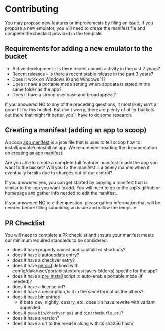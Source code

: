 # Contributing

You may propose new features or improvements by filing an issue. If you propose a new emulator, you will need to create the manifest file and complete the checklist provided in the template.

## Requirements for adding a new emulator to the bucket

- Active development - Is there recent commit activity in the past 2 years?
- Recent releases - Is there a recent stable release in the past 3 years?
- Does it work on Windows 10 and Windows 11?
- Does it have a portable mode setting where appdata is stored in the same folder as the app?
- Does it have a strong user base and broad appeal?

If you answered NO to any of the preceding questions, it most likely isn't a good fit for this bucket. But don't worry, there are plenty of other buckets out there that might fit better, you'll have to do some research.

## Creating a manifest (adding an app to scoop)

A scoop [app manifest](https://github.com/ScoopInstaller/Scoop/wiki/App-Manifests) is a json file that is used to tell scoop how to install/update/uninstall an app. We recommend reading the documentation on [creating an app manifest](https://github.com/ScoopInstaller/Scoop/wiki/Creating-an-app-manifest).

Are you able to create a complete full featured manifest to add the app you want to the bucket? Will you fix the manifest in a timely manner when it eventually breaks due to changes out of our control?

If you answered yes, you can get started by copying a manifest that is similar to the app you want to add. You will need to go to the app's github or homepage and gather info needed to edit the manifest.

If you answered NO to either question, please gather information that will be needed before filling submitting an issue and follow the template.

## PR Checklist

You will need to complete a PR checklist and ensure your manifest meets our minimum required standards to be considered.

- does it have properly named and capitalized shortcuts?
- does it have a autoupdate entry?
- does it have a checkver entry? [](https://github.com/ScoopInstaller/Scoop/wiki/App-Manifest-Autoupdate)
- does it have [persist](https://github.com/ScoopInstaller/Scoop/wiki/Persistent-data) defined with config/data/user/portable/textures/saves folder(s) specific for the app?
- does it have a [pre_install](https://github.com/ScoopInstaller/Scoop/wiki/Pre--and-Post-install-scripts) script to auto-enable portable mode (if needed)?
- does it have a license url?
- does it have a description, is it in the same format as the others?
- does it have bin entries
  - if beta, dev, nightly, canary, etc: does bin have rewrite with variant appended.
- does it pass `bin/checkver.ps1` and `bin/checkurls.ps1`?
- does it have a version?
- does it have a url to the release along with its sha256 hash?

